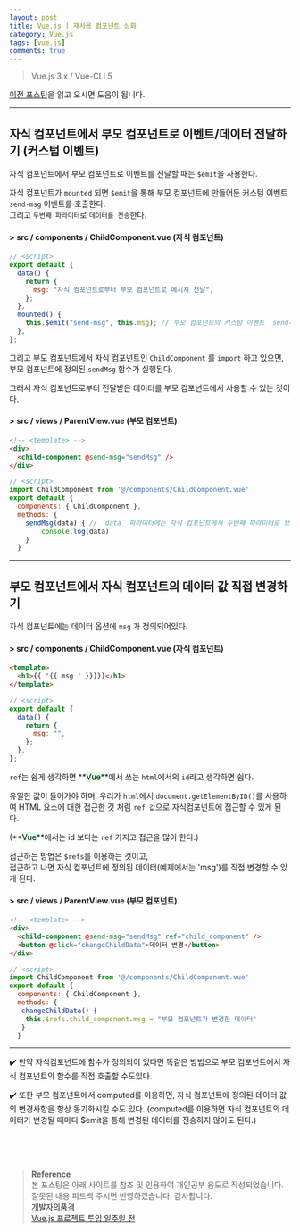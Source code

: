 ```yaml
---
layout: post
title: Vue.js | 재사용 컴포넌트 심화
category: Vue.js
tags: [vue.js]
comments: true
---
```


> Vue.js 3.x / Vue-CLI 5

[이전 포스팅](https://mojaeya.github.io/vue.js/2022/06/03/vue-reuse-component-basic/)을 읽고 오시면 도움이 됩니다.

---

## 자식 컴포넌트에서 부모 컴포넌트로 이벤트/데이터 전달하기 (커스텀 이벤트)

자식 컴포넌트에서 부모 컴포넌트로 이벤트를 전달할 때는 `$emit`을 사용한다.

자식 컴포넌트가 `mounted` 되면 `$emit`을 통해 부모 컴포넌트에 만들어둔 커스텀 이벤트 `send-msg` 이벤트를 호출한다.  
그리고 `두번째 파라미터`로 `데이터를 전송`한다.

#### > src / components / ChildComponent.vue (자식 컴포넌트)

```javascript
// <script>
export default {
  data() {
    return {
      msg: "자식 컴포넌트로부터 부모 컴포넌트로 메시지 전달",
    };
  },
  mounted() {
    this.$emit("send-msg", this.msg); // 부모 컴포넌트의 커스텀 이벤트 `send-msg` 호출
  },
};
```

그리고 부모 컴포넌트에서 자식 컴포넌트인 `ChildComponent` 를 `import` 하고 있으면,  
부모 컴포넌트에 정의된 `sendMsg` 함수가 실행된다.

그래서 자식 컴포넌트로부터 전달받은 데이터를 부모 컴포넌트에서 사용할 수 있는 것이다.

#### > src / views / ParentView.vue (부모 컴포넌트)

```html
<!-- <template> -->
<div>
  <child-component @send-msg="sendMsg" />
</div>
```

```javascript
// <script>
import ChildComponent from '@/components/ChildComponent.vue'
export default {
  components: { ChildComponent },
  methods: {
    sendMsg(data) { // `data` 파라미터에는 자식 컴포넌트에서 두번째 파라미터로 보낸 그 값이 들어간다.
        console.log(data)
    }
  }
```

---

## 부모 컴포넌트에서 자식 컴포넌트의 데이터 값 직접 변경하기

자식 컴포넌트에는 데이터 옵션에 `msg` 가 정의되어있다.

#### > src / components / ChildComponent.vue (자식 컴포넌트)

```html
<template>
  <h1>{{ '{{ msg ' }}}}}</h1>
</template>
```

```javascript
// <script>
export default {
  data() {
    return {
      msg: "",
    };
  },
};
```

`ref`는 쉽게 생각하면 **<mark style='background-color: #dcffe4'>Vue</mark>**에서 쓰는 `html`에서의 `id`라고 생각하면 쉽다.

유일한 값이 들어가야 하며, 우리가 `html`에서 `document.getElementByID()`를 사용하여 HTML 요소에 대한 접근한 것 처럼 `ref 값`으로 자식컴포넌트에 접근할 수 있게 된다.

(**<mark style='background-color: #dcffe4'>Vue</mark>**에서는 id 보다는 `ref` 가지고 접근을 많이 한다.)

접근하는 방법은 `$refs`를 이용하는 것이고,  
접근하고 나면 자식 컴포넌트에 정의된 데이터(예제에서는 'msg')를 직접 변경할 수 있게 된다.

#### > src / views / ParentView.vue (부모 컴포넌트)

```html
<!-- <template> -->
<div>
  <child-component @send-msg="sendMsg" ref="child_component" />
  <button @click="changeChildData">데이터 변경</button>
</div>
```

```javascript
// <script>
import ChildComponent from '@/components/ChildComponent.vue'
export default {
  components: { ChildComponent },
  methods: {
   changeChildData() {
    this.$refs.child_component.msg = "부모 컴포넌트가 변경한 데이터"
   }
  }
```

---

✔️ 만약 자식컴포넌트에 함수가 정의되어 있다면 똑같은 방법으로 부모 컴포넌트에서 자식 컴포넌트의 함수를 직접 호출할 수도있다.

✔️ 또한 부모 컴포넌트에서 computed를 이용하면, 자식 컴포넌트에 정의된 데이터 값의 변경사항을 항상 동기화시킬 수도 있다.
(computed를 이용하면 자식 컴포넌트의 데이터가 변경될 때마다 $emit을 통해 변경된 데이터를 전송하지 않아도 된다.)

<br>
<br>
<br>

> **Reference**  
> 본 포스팅은 아래 사이트를 참조 및 인용하여 개인공부 용도로 작성되었습니다.  
> 잘못된 내용 피드백 주시면 반영하겠습니다. 감사합니다.  
> [개발자의품격](https://www.youtube.com/c/개발자의품격)  
> [Vue.js 프로젝트 투입 일주일 전](http://www.yes24.com/Product/Goods/101926719)

